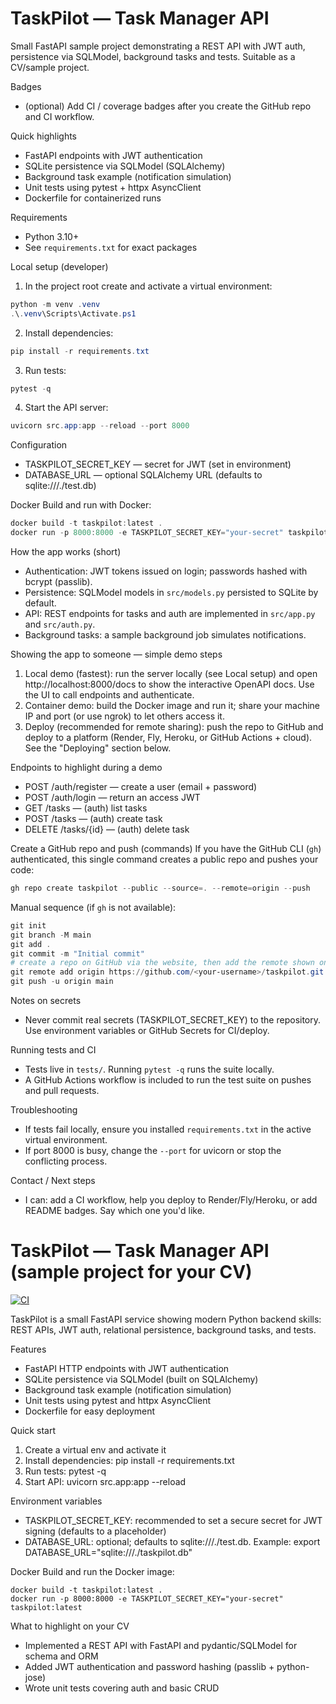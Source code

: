 # TaskPilot — Task Manager API

Small FastAPI sample project demonstrating a REST API with JWT auth, persistence via SQLModel, background tasks and tests. Suitable as a CV/sample project.

Badges
- (optional) Add CI / coverage badges after you create the GitHub repo and CI workflow.

Quick highlights
- FastAPI endpoints with JWT authentication
- SQLite persistence via SQLModel (SQLAlchemy)
- Background task example (notification simulation)
- Unit tests using pytest + httpx AsyncClient
- Dockerfile for containerized runs

Requirements
- Python 3.10+
- See `requirements.txt` for exact packages

Local setup (developer)
1. In the project root create and activate a virtual environment:

```powershell
python -m venv .venv
.\.venv\Scripts\Activate.ps1
```

2. Install dependencies:

```powershell
pip install -r requirements.txt
```

3. Run tests:

```powershell
pytest -q
```

4. Start the API server:

```powershell
uvicorn src.app:app --reload --port 8000
```

Configuration
- TASKPILOT_SECRET_KEY — secret for JWT (set in environment)
- DATABASE_URL — optional SQLAlchemy URL (defaults to sqlite:///./test.db)

Docker
Build and run with Docker:

```powershell
docker build -t taskpilot:latest .
docker run -p 8000:8000 -e TASKPILOT_SECRET_KEY="your-secret" taskpilot:latest
```

How the app works (short)
- Authentication: JWT tokens issued on login; passwords hashed with bcrypt (passlib).
- Persistence: SQLModel models in `src/models.py` persisted to SQLite by default.
- API: REST endpoints for tasks and auth are implemented in `src/app.py` and `src/auth.py`.
- Background tasks: a sample background job simulates notifications.

Showing the app to someone — simple demo steps
1. Local demo (fastest): run the server locally (see Local setup) and open http://localhost:8000/docs to show the interactive OpenAPI docs. Use the UI to call endpoints and authenticate.
2. Container demo: build the Docker image and run it; share your machine IP and port (or use ngrok) to let others access it.
3. Deploy (recommended for remote sharing): push the repo to GitHub and deploy to a platform (Render, Fly, Heroku, or GitHub Actions + cloud). See the "Deploying" section below.

Endpoints to highlight during a demo
- POST /auth/register — create a user (email + password)
- POST /auth/login — return an access JWT
- GET /tasks — (auth) list tasks
- POST /tasks — (auth) create task
- DELETE /tasks/{id} — (auth) delete task

Create a GitHub repo and push (commands)
If you have the GitHub CLI (`gh`) authenticated, this single command creates a public repo and pushes your code:

```powershell
gh repo create taskpilot --public --source=. --remote=origin --push
```

Manual sequence (if `gh` is not available):

```powershell
git init
git branch -M main
git add .
git commit -m "Initial commit"
# create a repo on GitHub via the website, then add the remote shown on that page
git remote add origin https://github.com/<your-username>/taskpilot.git
git push -u origin main
```

Notes on secrets
- Never commit real secrets (TASKPILOT_SECRET_KEY) to the repository. Use environment variables or GitHub Secrets for CI/deploy.

Running tests and CI
- Tests live in `tests/`. Running `pytest -q` runs the suite locally.
- A GitHub Actions workflow is included to run the test suite on pushes and pull requests.

Troubleshooting
- If tests fail locally, ensure you installed `requirements.txt` in the active virtual environment.
- If port 8000 is busy, change the `--port` for uvicorn or stop the conflicting process.

Contact / Next steps
- I can: add a CI workflow, help you deploy to Render/Fly/Heroku, or add README badges. Say which one you'd like.
# TaskPilot — Task Manager API (sample project for your CV)

[![CI](https://github.com/your-username/your-repo-name/actions/workflows/ci.yml/badge.svg)](https://github.com/your-username/your-repo-name/actions/workflows/ci.yml)

TaskPilot is a small FastAPI service showing modern Python backend skills: REST APIs, JWT auth, relational persistence, background tasks, and tests.

Features
- FastAPI HTTP endpoints with JWT authentication
- SQLite persistence via SQLModel (built on SQLAlchemy)
- Background task example (notification simulation)
- Unit tests using pytest and httpx AsyncClient
- Dockerfile for easy deployment

Quick start
1. Create a virtual env and activate it
2. Install dependencies: pip install -r requirements.txt
3. Run tests: pytest -q
4. Start API: uvicorn src.app:app --reload

Environment variables
- TASKPILOT_SECRET_KEY: recommended to set a secure secret for JWT signing (defaults to a placeholder)
- DATABASE_URL: optional; defaults to sqlite:///./test.db. Example: export DATABASE_URL="sqlite:///./taskpilot.db"

Docker
Build and run the Docker image:

    docker build -t taskpilot:latest .
    docker run -p 8000:8000 -e TASKPILOT_SECRET_KEY="your-secret" taskpilot:latest

What to highlight on your CV
- Implemented a REST API with FastAPI and pydantic/SQLModel for schema and ORM
- Added JWT authentication and password hashing (passlib + python-jose)
- Wrote unit tests covering auth and basic CRUD
